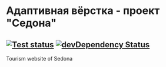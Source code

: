 # Адаптивная вёрстка - проект "Седона"
[![Test status](https://github.com/serge-vs/sedona-adaptive/actions/workflows/test.yml/badge.svg?branch=main)](https://github.com/serge-vs/sedona-adaptive/actions)
[![devDependency Status](https://david-dm.org/serge-vs/sedona-adaptive/dev-status.svg)](https://david-dm.org/serge-vs/sedona-adaptive#info=devDependencies)
---
Tourism website of Sedona
